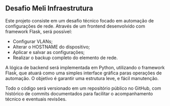 ## Desafio Meli Infraestrutura

Este projeto consiste em um desafio técnico focado em automação de configurações de rede. Através de um frontend desenvolvido com framework Flask, será possível:

- Configurar VLANs;
- Alterar o HOSTNAME do dispositivo;
- Aplicar e salvar as configurações;
- Realizar o backup completo do elemento de rede.

A lógica de backend será implementada em Python, utilizando o framework Flask, que atuará como uma simples interface gráfica paras operações de automação. O objetivo é garantir uma estrutura leve, e fácil manutenção.

Todo o código será versionado em um repositório público no GitHub, com histórico de commits documentados para facilitar o acompanhamento técnico e eventuais revisões.

